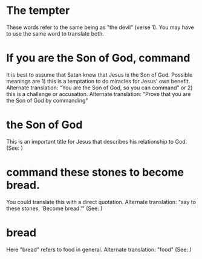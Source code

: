 
# The tempter
These words refer to the same being as "the devil" (verse 1). You may have to use the same word to translate both.

# If you are the Son of God, command
It is best to assume that Satan knew that Jesus is the Son of God. Possible meanings are 1) this is a temptation to do miracles for Jesus' own benefit. Alternate translation: "You are the Son of God, so you can command" or 2) this is a challenge or accusation. Alternate translation: "Prove that you are the Son of God by commanding"

# the Son of God
This is an important title for Jesus that describes his relationship to God. (See: )

# command these stones to become bread.
You could translate this with a direct quotation. Alternate translation: "say to these stones, 'Become bread.'" (See: )

# bread
Here "bread" refers to food in general. Alternate translation: "food" (See: )